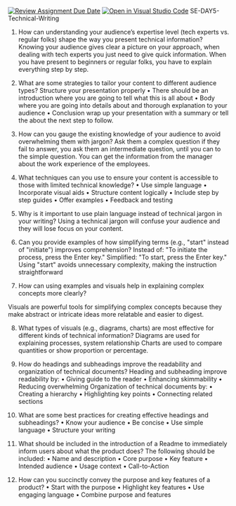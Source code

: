 [![Review Assignment Due Date](https://classroom.github.com/assets/deadline-readme-button-22041afd0340ce965d47ae6ef1cefeee28c7c493a6346c4f15d667ab976d596c.svg)](https://classroom.github.com/a/zsAR-pyY)
[![Open in Visual Studio Code](https://classroom.github.com/assets/open-in-vscode-2e0aaae1b6195c2367325f4f02e2d04e9abb55f0b24a779b69b11b9e10269abc.svg)](https://classroom.github.com/online_ide?assignment_repo_id=18583957&assignment_repo_type=AssignmentRepo)
SE-DAY5-Technical-Writing
1.	How can understanding your audience’s expertise level (tech experts vs. regular folks) shape the way you present technical information?
Knowing your audience gives clear a picture on your approach, when dealing with tech experts you just need to give quick information. 
When you have present to beginners or regular folks, you have to explain everything step by step.

2.	What are some strategies to tailor your content to different audience types?
Structure your presentation properly 
•	There should be an introduction where you are going to tell what this is all about
•	Body where you are going into details about and thorough explanation to your audience
•	Conclusion wrap up your presentation with a summary or tell the about the next step to follow.

3.	How can you gauge the existing knowledge of your audience to avoid overwhelming them with jargon?
Ask them a complex question if they fail to answer, you ask them an intermediate question, until you can to the simple question.
You can get the information from the manager about the work experience of the employees.

4.	What techniques can you use to ensure your content is accessible to those with limited technical knowledge?
•	Use simple language
•	Incorporate visual aids
•	Structure content logically
•	Include step by step guides
•	Offer examples
•	Feedback and testing

5.	Why is it important to use plain language instead of technical jargon in your writing?
Using a technical jargon will confuse your audience and they will lose focus on your content.
6.	Can you provide examples of how simplifying terms (e.g., "start" instead of "initiate") improves comprehension?
Instead of: "To initiate the process, press the Enter key." Simplified: "To start, press the Enter key." Using "start" avoids unnecessary complexity, making the instruction straightforward
7.	How can using examples and visuals help in explaining complex concepts more clearly?

Visuals are powerful tools for simplifying complex concepts because they make abstract or intricate ideas more relatable and easier to digest.

8.	What types of visuals (e.g., diagrams, charts) are most effective for different kinds of technical information? 
Diagrams are used for explaining processes, system relationship
Charts are used to compare quantities or show proportion or percentage.

9.	How do headings and subheadings improve the readability and organization of technical documents?
Heading and subheading improve readability by:
•	Giving guide to the reader
•	Enhancing skimmability
•	Reducing overwhelming
Organization of technical documents by:
•	Creating a hierarchy 
•	Highlighting key points
•	Connecting related sections

10.	What are some best practices for creating effective headings and subheadings?
•	Know your audience
•	Be concise
•	Use simple language
•	Structure your writing

11.	What should be included in the introduction of a Readme to immediately inform users about what the product does?
The following should be included:
•	Name and description 
•	Core purpose
•	Key feature
•	Intended audience
•	Usage context
•	Call-to-Action

12.	How can you succinctly convey the purpose and key features of a product?
•	Start with the purpose
•	Highlight key features
•	Use engaging language
•	Combine purpose and features
